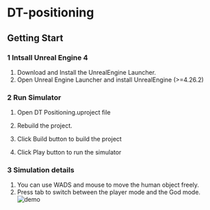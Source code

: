 # DT-positioning
## Getting Start
### 1 Intsall Unreal Engine 4
1. Download and Install the UnrealEngine Launcher.
2. Open Unreal Engine Launcher and install UnrealEngine (>=4.26.2)
### 2 Run Simulator
1. Open DT Positioning.uproject file

2. Rebuild the project. 

3. Click Build button to build the project

4. Click Play button to run the simulator
### 3 Simulation details
1. You can use WADS and mouse to move the human object freely. 
2. Press tab to switch between the player mode and the God mode.
![demo](indoor_DNT_gif_new.gif)
